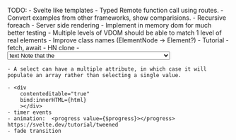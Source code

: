 TODO:
    - Svelte like templates
    - Typed Remote function call using routes.
    - Convert examples from other frameworks, show comparisions.
    - Recursive foreach
    - Server side rendering
    - Implement in memory dom for much better testing
    - Multiple levels of VDOM should be able to match 1 level of real elements
    - Improve class names (ElementNode -> Element?)
    - Tutorial
    - fetch, await
    - HN clone
    - <select bind:value={selected} on:change="{() => answer = ''}">
        - <option value={question}> text
            Note that the <option> values are objects rather than strings. Svelte doesn't mind.

    - A select can have a multiple attribute, in which case it will populate an array rather than selecting a single value.

    - <div
	    contenteditable="true"
	    bind:innerHTML={html}
        ></div>
    - timer events
    - animation:  <progress value={$progress}></progress> https://svelte.dev/tutorial/tweened
    - fade transition



